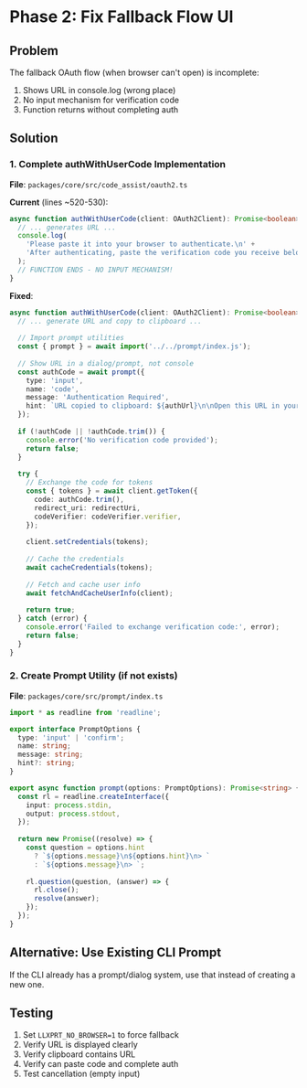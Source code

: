 # Phase 2: Fix Fallback Flow UI

## Problem
The fallback OAuth flow (when browser can't open) is incomplete:
1. Shows URL in console.log (wrong place)
2. No input mechanism for verification code
3. Function returns without completing auth

## Solution

### 1. Complete authWithUserCode Implementation
**File**: `packages/core/src/code_assist/oauth2.ts`

**Current** (lines ~520-530):
```typescript
async function authWithUserCode(client: OAuth2Client): Promise<boolean> {
  // ... generates URL ...
  console.log(
    'Please paste it into your browser to authenticate.\n' +
    'After authenticating, paste the verification code you receive below:\n\n',
  );
  // FUNCTION ENDS - NO INPUT MECHANISM!
}
```

**Fixed**:
```typescript
async function authWithUserCode(client: OAuth2Client): Promise<boolean> {
  // ... generate URL and copy to clipboard ...
  
  // Import prompt utilities
  const { prompt } = await import('../../prompt/index.js');
  
  // Show URL in a dialog/prompt, not console
  const authCode = await prompt({
    type: 'input',
    name: 'code',
    message: 'Authentication Required',
    hint: `URL copied to clipboard: ${authUrl}\n\nOpen this URL in your browser, authenticate, and paste the verification code here:`,
  });
  
  if (!authCode || !authCode.trim()) {
    console.error('No verification code provided');
    return false;
  }
  
  try {
    // Exchange the code for tokens
    const { tokens } = await client.getToken({
      code: authCode.trim(),
      redirect_uri: redirectUri,
      codeVerifier: codeVerifier.verifier,
    });
    
    client.setCredentials(tokens);
    
    // Cache the credentials
    await cacheCredentials(tokens);
    
    // Fetch and cache user info
    await fetchAndCacheUserInfo(client);
    
    return true;
  } catch (error) {
    console.error('Failed to exchange verification code:', error);
    return false;
  }
}
```

### 2. Create Prompt Utility (if not exists)
**File**: `packages/core/src/prompt/index.ts`

```typescript
import * as readline from 'readline';

export interface PromptOptions {
  type: 'input' | 'confirm';
  name: string;
  message: string;
  hint?: string;
}

export async function prompt(options: PromptOptions): Promise<string> {
  const rl = readline.createInterface({
    input: process.stdin,
    output: process.stdout,
  });
  
  return new Promise((resolve) => {
    const question = options.hint 
      ? `${options.message}\n${options.hint}\n> `
      : `${options.message}\n> `;
      
    rl.question(question, (answer) => {
      rl.close();
      resolve(answer);
    });
  });
}
```

## Alternative: Use Existing CLI Prompt
If the CLI already has a prompt/dialog system, use that instead of creating a new one.

## Testing
1. Set `LLXPRT_NO_BROWSER=1` to force fallback
2. Verify URL is displayed clearly
3. Verify clipboard contains URL
4. Verify can paste code and complete auth
5. Test cancellation (empty input)